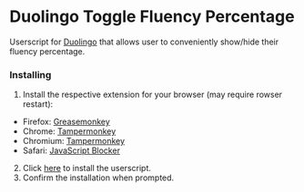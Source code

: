 # Duolingo Toggle Fluency Percentage
Userscript for [Duolingo](https://www.duolingo.com/) that allows user to conveniently show/hide their fluency percentage.

### Installing

1. Install the respective extension for your browser (may require rowser restart):
 * Firefox: [Greasemonkey](https://addons.mozilla.org/en-US/firefox/addon/greasemonkey/)
 * Chrome: [Tampermonkey](https://chrome.google.com/webstore/detail/tampermonkey/dhdgffkkebhmkfjojejmpbldmpobfkfo?hl=en)
 * Chromium: [Tampermonkey](https://chrome.google.com/webstore/detail/tampermonkey/dhdgffkkebhmkfjojejmpbldmpobfkfo?hl=en)
 * Safari: [JavaScript Blocker](http://javascript-blocker.toggleable.com/)
2. Click [here](https://github.com/arekolek/DuolingoCourseSwitcher/raw/master/duolingo-course-switcher.user.js) to install the userscript.
3. Confirm the installation when prompted.
